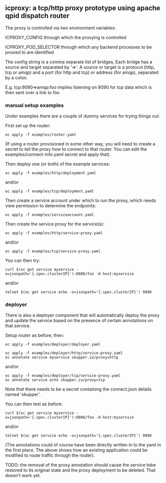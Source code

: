 ## icproxy: a tcp/http proxy prototype using apache qpid dispatch router

The proxy is controlled via two environment variables:

ICPROXY_CONFIG through which the proxying is controlled

ICPROXY_POD_SELECTOR through which any backend processes to be proxied
to are identified

The config string is a comma separate list of bridges, Each bridge has
a source and target separated by '=>'. A source or target is a protocol (http, tcp or
amqp) and a port (for http and tcp) or address (for amqp), separated
by a colon.

E.g. tcp:9090=>amqp:foo implies listening on 9090 for tcp data which
is then sent over a link to foo

### manual setup examples

Under examples there are a couple of dummy services for trying things out.

First set up the router:

```
oc apply -f examples/router.yaml
```

(If using a router provisioned in some other way, you will need to
create a secret to tell the proxy how to connect to that router. You
can edit the examples/connect-info.yaml secret and apply that).

Then deploy one (or both) of the example services:

```
oc apply -f examples/http/deployment.yaml
```
and/or
```
oc apply -f examples/tcp/deployment.yaml
```

Then create a service account under which to run the proxy, which
needs view permission to determine the endpoints:

```
oc apply -f examples/serviceaccount.yaml
```

Then create the service proxy for the service(s):

```
oc apply -f examples/http/service-proxy.yaml
```
and/or
```
oc apply -f examples/tcp/service-proxy.yaml
```

You can then try:

```
curl $(oc get service myservice -o=jsonpath='{.spec.clusterIP}'):8080/foo -H host:myservice
```
and/or
```
telnet $(oc get service echo -o=jsonpath='{.spec.clusterIP}') 9090
```

### deployer

There is also a deployer component that will automatically deploy the
proxy and update the service based on the presence of certain
annotations on that service.

Setup router as before, then:

```
oc apply -f examples/deployer/deployer.yaml
```

```
oc apply -f examples/deployer/http/service-proxy.yaml
oc annotate service myservice skupper.io/proxy=http
```

and/or

```
oc apply -f examples/deployer/tcp/service-proxy.yaml
oc annotate service echo skupper.io/proxy=tcp
```

Note that there needs to be a secret containing the connect.json
details named 'skupper'.

You can then test as before:

```
curl $(oc get service myservice -o=jsonpath='{.spec.clusterIP}'):8080/foo -H host:myservice
```
and/or
```
telnet $(oc get service echo -o=jsonpath='{.spec.clusterIP}') 9090
```

(The annotations could of course have been directly written in to the
yaml in the first place. The above shows how an existing application
could be modified to route traffic through the router).

TODO: the removal of the proxy annotation should cause the service
tobe restored to its original state and the proxy deployment to be
deleted. That doesn't work yet.
